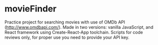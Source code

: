 # movieFinder
Practice project for searching movies with use of OMDb API (http://www.omdbapi.com/). Made in two versions: vanilla JavaScript, and React framework using Create-React-App toolchain. Scripts for code reviews only, for proper use you need to provide your API key.

